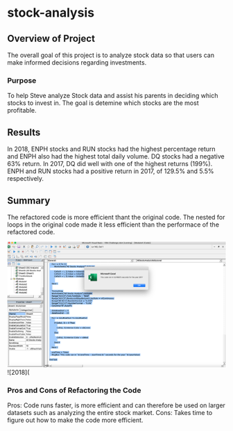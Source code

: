 # stock-analysis


## Overview of Project

The overall goal of this project is to analyze stock data so that users can make informed decisions regarding investments. 

### Purpose

To help Steve analyze Stock data and assist his parents in deciding which stocks to invest in. The goal is detemine which stocks are the most profitable. 

## Results
In 2018, ENPH stocks and RUN stocks had the highest percentage return and ENPH also had the highest total daily volume. DQ stocks had a negative 63% return.
In 2017, DQ did well with one of the highest returns (199%). ENPH and RUN stocks had a positive return in 2017, of 129.5% and 5.5% respectively. 

 

## Summary
The refactored code is more efficient thant the original code. The nested for loops in the original code made it less efficient than the performace of the refactored code. 

![2017](https://github.com/roomasa/stock-analysis/blob/main/Resources/2017%20time.png) 
![2018](

### Pros and Cons of Refactoring the Code
Pros: Code runs faster, is more efficient and can therefore be used on larger datasets such as analyzing the entire stock market. 
Cons: Takes time to figure out how to make the code more efficient. 
